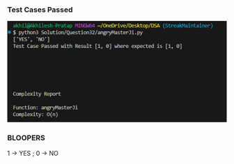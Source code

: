 ### Test Cases Passed
![Test Case Report](SolutionScreenShots/image.png)



### BLOOPERS
1 -> YES ;
0 -> NO

